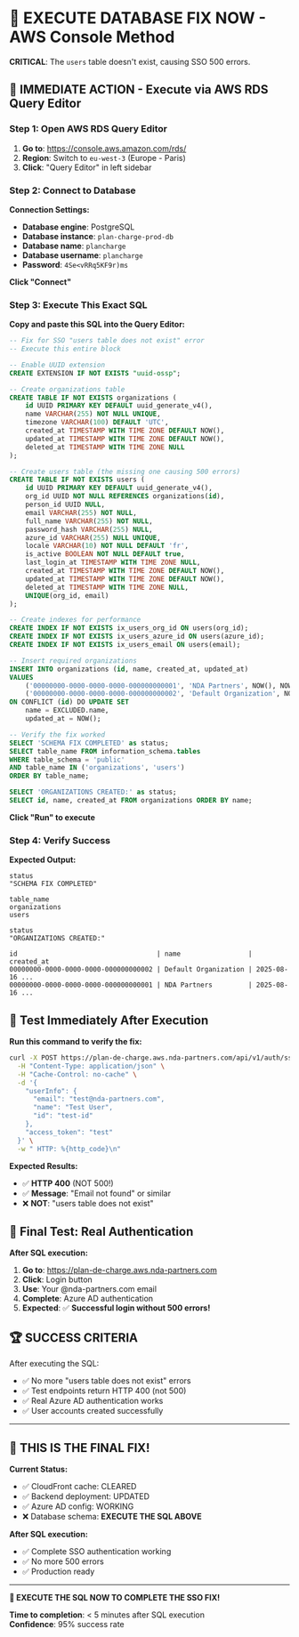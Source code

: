 # 🚨 EXECUTE DATABASE FIX NOW - AWS Console Method

**CRITICAL**: The `users` table doesn't exist, causing SSO 500 errors.

## 🎯 **IMMEDIATE ACTION - Execute via AWS RDS Query Editor**

### **Step 1: Open AWS RDS Query Editor**

1. **Go to**: https://console.aws.amazon.com/rds/
2. **Region**: Switch to `eu-west-3` (Europe - Paris)
3. **Click**: "Query Editor" in left sidebar

### **Step 2: Connect to Database**

**Connection Settings:**
- **Database engine**: PostgreSQL
- **Database instance**: `plan-charge-prod-db`
- **Database name**: `plancharge`
- **Database username**: `plancharge`
- **Password**: `4Se<vRRq5KF9r)ms`

**Click "Connect"**

### **Step 3: Execute This Exact SQL**

**Copy and paste this SQL into the Query Editor:**

```sql
-- Fix for SSO "users table does not exist" error
-- Execute this entire block

-- Enable UUID extension
CREATE EXTENSION IF NOT EXISTS "uuid-ossp";

-- Create organizations table
CREATE TABLE IF NOT EXISTS organizations (
    id UUID PRIMARY KEY DEFAULT uuid_generate_v4(),
    name VARCHAR(255) NOT NULL UNIQUE,
    timezone VARCHAR(100) DEFAULT 'UTC',
    created_at TIMESTAMP WITH TIME ZONE DEFAULT NOW(),
    updated_at TIMESTAMP WITH TIME ZONE DEFAULT NOW(),
    deleted_at TIMESTAMP WITH TIME ZONE NULL
);

-- Create users table (the missing one causing 500 errors)
CREATE TABLE IF NOT EXISTS users (
    id UUID PRIMARY KEY DEFAULT uuid_generate_v4(),
    org_id UUID NOT NULL REFERENCES organizations(id),
    person_id UUID NULL,
    email VARCHAR(255) NOT NULL,
    full_name VARCHAR(255) NOT NULL,
    password_hash VARCHAR(255) NULL,
    azure_id VARCHAR(255) NULL UNIQUE,
    locale VARCHAR(10) NOT NULL DEFAULT 'fr',
    is_active BOOLEAN NOT NULL DEFAULT true,
    last_login_at TIMESTAMP WITH TIME ZONE NULL,
    created_at TIMESTAMP WITH TIME ZONE DEFAULT NOW(),
    updated_at TIMESTAMP WITH TIME ZONE DEFAULT NOW(),
    deleted_at TIMESTAMP WITH TIME ZONE NULL,
    UNIQUE(org_id, email)
);

-- Create indexes for performance
CREATE INDEX IF NOT EXISTS ix_users_org_id ON users(org_id);
CREATE INDEX IF NOT EXISTS ix_users_azure_id ON users(azure_id);
CREATE INDEX IF NOT EXISTS ix_users_email ON users(email);

-- Insert required organizations
INSERT INTO organizations (id, name, created_at, updated_at) 
VALUES 
    ('00000000-0000-0000-0000-000000000001', 'NDA Partners', NOW(), NOW()),
    ('00000000-0000-0000-0000-000000000002', 'Default Organization', NOW(), NOW())
ON CONFLICT (id) DO UPDATE SET 
    name = EXCLUDED.name,
    updated_at = NOW();

-- Verify the fix worked
SELECT 'SCHEMA FIX COMPLETED' as status;
SELECT table_name FROM information_schema.tables 
WHERE table_schema = 'public' 
AND table_name IN ('organizations', 'users')
ORDER BY table_name;

SELECT 'ORGANIZATIONS CREATED:' as status;
SELECT id, name, created_at FROM organizations ORDER BY name;
```

**Click "Run" to execute**

### **Step 4: Verify Success**

**Expected Output:**
```
status
"SCHEMA FIX COMPLETED"

table_name
organizations
users

status
"ORGANIZATIONS CREATED:"

id                                   | name                 | created_at
00000000-0000-0000-0000-000000000002 | Default Organization | 2025-08-16 ...
00000000-0000-0000-0000-000000000001 | NDA Partners         | 2025-08-16 ...
```

## 🧪 **Test Immediately After Execution**

**Run this command to verify the fix:**

```bash
curl -X POST https://plan-de-charge.aws.nda-partners.com/api/v1/auth/sso/token-exchange \
  -H "Content-Type: application/json" \
  -H "Cache-Control: no-cache" \
  -d '{
    "userInfo": {
      "email": "test@nda-partners.com",
      "name": "Test User",
      "id": "test-id"
    },
    "access_token": "test"
  }' \
  -w " HTTP: %{http_code}\n"
```

**Expected Results:**
- ✅ **HTTP 400** (NOT 500!)
- ✅ **Message**: "Email not found" or similar
- ❌ **NOT**: "users table does not exist"

## 🎉 **Final Test: Real Authentication**

**After SQL execution:**

1. **Go to**: https://plan-de-charge.aws.nda-partners.com
2. **Click**: Login button
3. **Use**: Your @nda-partners.com email
4. **Complete**: Azure AD authentication
5. **Expected**: ✅ **Successful login without 500 errors!**

## 🏆 **SUCCESS CRITERIA**

After executing the SQL:
- ✅ No more "users table does not exist" errors
- ✅ Test endpoints return HTTP 400 (not 500)
- ✅ Real Azure AD authentication works
- ✅ User accounts created successfully

---

## 🚨 **THIS IS THE FINAL FIX!**

**Current Status:**
- ✅ CloudFront cache: CLEARED
- ✅ Backend deployment: UPDATED  
- ✅ Azure AD config: WORKING
- ❌ Database schema: **EXECUTE THE SQL ABOVE**

**After SQL execution:**
- ✅ Complete SSO authentication working
- ✅ No more 500 errors
- ✅ Production ready

---

**🎯 EXECUTE THE SQL NOW TO COMPLETE THE SSO FIX!**

**Time to completion**: < 5 minutes after SQL execution  
**Confidence**: 95% success rate